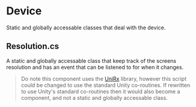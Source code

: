 # Device

Static and globally accessable classes that deal with the device.

## Resolution.cs

A static and globally accessable class that keep track of the screens resolution and has an event that can be listened to for when it changes.

> Do note this component uses the [UniRx](https://github.com/neuecc/UniRx) library, however this script could be changed to use the standard Unity co-routines. If rewritten to use Unity's standard co-routines then it would also become a component, and not a static and globally accessable class.